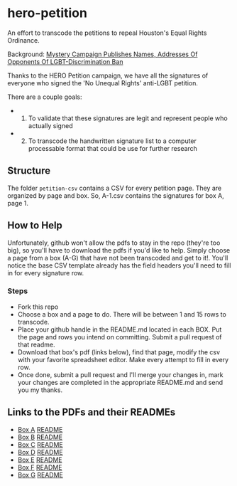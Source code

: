 hero-petition
=============

An effort to transcode the petitions to repeal Houston's Equal Rights Ordinance.

Background: [Mystery Campaign Publishes Names, Addresses Of Opponents Of LGBT-Discrimination Ban](http://www.buzzfeed.com/chrisgeidner/mystery-campaign-publishes-names-addresses-of-opponents-of-l)

Thanks to the HERO Petition campaign, we have all the signatures of everyone who signed the 'No Unequal Rights' anti-LGBT petition. 


There are a couple goals:

- 1) To validate that these signatures are legit and represent people who actually signed
- 2) To transcode the handwritten signature list to a computer processable format that could be use for further research



## Structure

The folder `petition-csv` contains a CSV for every petition page. They are organized by page and box. So, A-1.csv contains the signatures for box A, page 1. 

## How to Help

Unfortunately, github won't allow the pdfs to stay in the repo (they're too big), so you'll have to download the pdfs if you'd like to help. Simply choose a page from a box (A-G) that have not been transcoded and get to it!. You'll notice the base CSV template already has the field headers you'll need to fill in for every signature row. 

### Steps

* Fork this repo
* Choose a box and a page to do. There will be between 1 and 15 rows to transcode.
* Place your github handle in the README.md located in each BOX. Put the page and rows you intend on committing. Submit a pull request of that readme.
* Download that box's pdf (links below), find that page, modify the csv with your favorite spreadsheet editor. Make every attempt to fill in every row.
* Once done, submit a pull request and I'll merge your changes in, mark your changes are completed in the appropriate README.md and send you my thanks. 


## Links to the PDFs and their READMEs

* [Box A](http://www.scribd.com/doc/233924082/HERO-Petitions-Box-A#fullscreen=1) [README]()
* [Box B](http://www.scribd.com/doc/233930795/HERO-Petitions-Box-B#fullscreen=1) [README]()
* [Box C](http://www.scribd.com/doc/233995086/HERO-Petitions-Box-C#fullscreen=1) [README]()
* [Box D](http://www.scribd.com/doc/234036703/HERO-Petitions-Box-D#fullscreen=1) [README]()
* [Box E](http://www.scribd.com/doc/234070985/HERO-Petitions-Box-E#fullscreen=1) [README]()
* [Box F](http://www.scribd.com/doc/234072339/HERO-Petitions-Box-F#fullscreen=1) [README]()
* [Box G](http://www.scribd.com/doc/234072683/HERO-Petitions-Box-G#fullscreen=1) [README]()
